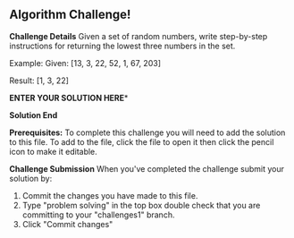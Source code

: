 ## Algorithm Challenge!

**Challenge Details**
Given a set of random numbers, write step-by-step instructions for returning the lowest three numbers in the set.

Example: 
Given: [13, 3, 22, 52, 1, 67, 203]

Result: [1, 3, 22]

**ENTER YOUR SOLUTION HERE***


**Solution End**

**Prerequisites:**
To complete this challenge you will need to add the solution to this file. To add to the file, click the file to open it then click the pencil icon to make it editable.

**Challenge Submission**
When you've completed the challenge submit your solution by:

1. Commit the changes you have made to this file.
2. Type "problem solving" in the top box double check that you are committing to your "challenges1" branch.
2. Click "Commit changes"



